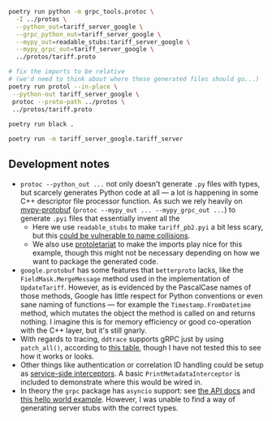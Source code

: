 ```bash
poetry run python -m grpc_tools.protoc \
  -I ../protos \
  --python_out=tariff_server_google \
  --grpc_python_out=tariff_server_google \
  --mypy_out=readable_stubs:tariff_server_google \
  --mypy_grpc_out=tariff_server_google \
  ../protos/tariff.proto

# fix the imports to be relative
# (we'd need to think about where these generated files should go...)
poetry run protol --in-place \
 --python-out tariff_server_google \
 protoc --proto-path ../protos \
 ../protos/tariff.proto
 
poetry run black .

poetry run -m tariff_server_google.tariff_server
```

## Development notes

* `protoc --python_out ...` not only doesn't generate `.py` files with types, but scarcely generates Python code at all — a lot is happening in some C++ descriptor file processor function. As such we rely heavily on [mypy-protobuf](https://github.com/nipunn1313/mypy-protobuf) (`protoc --mypy_out ... --mypy_grpc_out ...`) to generate `.pyi` files that essentially invent all the
  * Here we use `readable_stubs` to make `tariff_pb2.pyi` a bit less scary, but this [could be vulnerable to name collisions](https://github.com/nipunn1313/mypy-protobuf#readable_stubs).
  * We also use [protoletariat](https://github.com/cpcloud/protoletariat) to make the imports play nice for this example, though this might not be necessary depending on how we want to package the generated code.
* `google.protobuf` has some features that `betterproto` lacks, like the `FieldMask.MergeMessage` method used in the implementation of `UpdateTariff`. However, as is evidenced by the PascalCase names of those methods, Google has little respect for Python conventions or even sane naming of functions — for example the `Timestamp.FromDatetime` method, which mutates the object the method is called on and returns nothing. I imagine this is for memory efficiency or good co-operation with the C++ layer, but it's still gnarly.
* With regards to tracing, `ddtrace` supports gRPC just by using `patch_all()`, according to [this table](https://ddtrace.readthedocs.io/en/stable/), though I have not tested this to see how it works or looks.
* Other things like authentication or correlation ID handling could be setup as [service-side interceptors](https://grpc.github.io/grpc/python/grpc.html#service-side-interceptor). A basic `PrintMetadataInterceptor` is included to demonstrate where this would be wired in.
* In theory the `grpc` package has `asyncio` support: see [the API docs](https://grpc.github.io/grpc/python/grpc_asyncio.html) and [this hello world example](https://github.com/grpc/grpc/tree/master/examples/python/helloworld). However, I was unable to find a way of generating server stubs with the correct types.